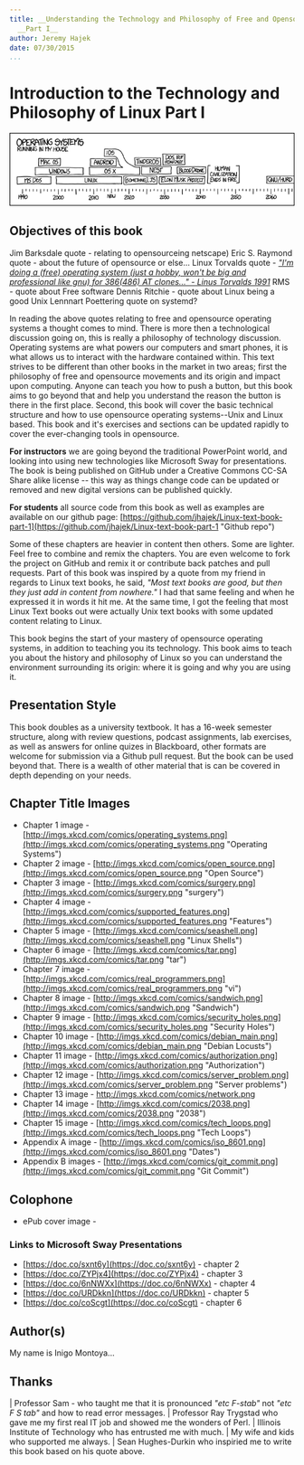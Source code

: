 ```yaml
---
title: __Understanding the Technology and Philosophy of Free and Opensource Operating Systems__
  __Part I__
author: Jeremy Hajek
date: 07/30/2015
...
```


# Introduction to the Technology and Philosophy of Linux Part I

![*One of the survivors, poking around in the ruins with the point of a spear, uncovers a singed photo of Richard Stallman. They stare in silence. "This," one of them finally says, "This is a man who BELIEVED in something."*](images/Chapter-Header/Chapter-01/operating_systems.png "Operating Systems")

## Objectives of this book

  Jim Barksdale quote - relating to opensourceing netscape) 
  Eric S. Raymond quote - about the future of opensource or else...
  Linux Torvalds quote -
    [*"I'm doing a (free) operating system (just a hobby, won't be big and professional like gnu) for 386(486) AT clones..." - Linus Torvalds 1991*](https://groups.google.com/forum/?hl=en#!msg/comp.os.minix/dlNtH7RRrGA/SwRavCzVE7gJ "Initial Post About Linux.")
 RMS - quote about Free software
 Dennis Ritchie - quote about Linux being a good Unix
 Lennnart Poettering quote on systemd?

  In reading the above quotes relating to free and opensource operating systems a thought comes to mind. There is more then a technological discussion going on, this is really a philosophy of technology discussion.  Operating systems are what powers our computers and smart phones, it is what allows us to interact with the hardware contained within.  This text strives to be different than other books in the market in two areas;  first the philosophy of free and opensource movements and its origin and impact upon computing.  Anyone can teach you how to push a button, but this book aims to go beyond that and help you understand the reason the button is there in the first place. Second, this book will cover the basic technical structure and how to use opensource operating systems--Unix and Linux based.  This book and it's exercises and sections can be updated rapidly to cover the ever-changing tools in opensource.    
 
  __For instructors__ we are going beyond the traditional PowerPoint world, and looking into using new technologies like Microsoft Sway for presentations. The book is being published on GitHub under a Creative Commons CC-SA Share alike license -- this way as things change code can be updated or removed and new digital versions can be published quickly.  

 __For students__ all source code from this book as well as examples are available on our github page: [https://github.com/jhajek/Linux-text-book-part-1](https://github.com/jhajek/Linux-text-book-part-1 "Github repo") 

  Some of these chapters are heavier in content then others.  Some are lighter.  Feel free to combine and remix the chapters.  You are even welcome to fork the project on GitHub and remix it or contribute back patches and pull requests.  Part of this book was inspired by a quote from my friend in regards to Linux text books, he said, *"Most text books are good, but then they just add in content from nowhere."* I had that same feeling and when he expressed it in words it hit me.  At the same time, I got the feeling that most Linux Text books out were actually Unix text books with some updated content relating to Linux.

  This book begins the start of your mastery of opensource operating systems, in addition to teaching you its technology. This book aims to teach you about the history and philosophy of Linux so you can understand the environment surrounding its origin: where it is going and why you are using it. 
   
## Presentation Style

 This book doubles as a university textbook.  It has a 16-week semester structure, along with review questions, podcast assignments, lab exercises, as well as answers for online quizes in Blackboard, other formats are welcome for submission via a Github pull request.  But the book can be used beyond that.  There is a wealth of other material that is can be covered in depth depending on your needs. 

## Chapter Title Images
  
 * Chapter 1 image - [http://imgs.xkcd.com/comics/operating_systems.png](http://imgs.xkcd.com/comics/operating_systems.png "Operating Systems")
 * Chapter 2 image - [http://imgs.xkcd.com/comics/open_source.png](http://imgs.xkcd.com/comics/open_source.png "Open Source")
 * Chapter 3 image - [http://imgs.xkcd.com/comics/surgery.png](http://imgs.xkcd.com/comics/surgery.png "surgery")
 * Chapter 4 image - [http://imgs.xkcd.com/comics/supported_features.png](http://imgs.xkcd.com/comics/supported_features.png "Features")
 * Chapter 5 image - [http://imgs.xkcd.com/comics/seashell.png](http://imgs.xkcd.com/comics/seashell.png  "Linux Shells")
 * Chapter 6 image - [http://imgs.xkcd.com/comics/tar.png](http://imgs.xkcd.com/comics/tar.png "tar")
 * Chapter 7 image - [http://imgs.xkcd.com/comics/real_programmers.png](http://imgs.xkcd.com/comics/real_programmers.png "vi")
 * Chapter 8 image - [http://imgs.xkcd.com/comics/sandwich.png](http://imgs.xkcd.com/comics/sandwich.png "Sandwich")
 * Chapter 9 image - [http://imgs.xkcd.com/comics/security_holes.png](http://imgs.xkcd.com/comics/security_holes.png "Security Holes")
 * Chapter 10 image - [http://imgs.xkcd.com/comics/debian_main.png](http://imgs.xkcd.com/comics/debian_main.png "Debian Locusts")
 * Chapter 11 image - [http://imgs.xkcd.com/comics/authorization.png](http://imgs.xkcd.com/comics/authorization.png "Authorization")
 * Chapter 12 image - [http://imgs.xkcd.com/comics/server_problem.png](http://imgs.xkcd.com/comics/server_problem.png "Server problems")
 * Chapter 13 image - [http://imgs.xkcd.com/comics/network.png ](http://imgs.xkcd.com/comics/network.png  "Aquarium")
 * Chapter 14 image - [http://imgs.xkcd.com/comics/2038.png](http://imgs.xkcd.com/comics/2038.png "2038")
 * Chapter 15 image - [http://imgs.xkcd.com/comics/tech_loops.png](http://imgs.xkcd.com/comics/tech_loops.png "Tech Loops")
 * Appendix A image - [http://imgs.xkcd.com/comics/iso_8601.png](http://imgs.xkcd.com/comics/iso_8601.png  "Dates")
 * Appendix B images - [http://imgs.xkcd.com/comics/git_commit.png](http://imgs.xkcd.com/comics/git_commit.png  "Git Commit")

## Colophone

 * ePub cover image -  

### Links to Microsoft Sway Presentations

 * [https://doc.co/sxnt6y](https://doc.co/sxnt6y) - chapter 2
 * [https://doc.co/ZYPjx4](https://doc.co/ZYPjx4) - chapter 3
 * [https://doc.co/6nNWXx](https://doc.co/6nNWXx) - chapter 4
 * [https://doc.co/URDkkn](https://doc.co/URDkkn) - chapter 5
 * [https://doc.co/coScgt](https://doc.co/coScgt) - chapter 6

## Author(s)

My name is Inigo Montoya...

## Thanks 

| Professor Sam - who taught me that it is pronounced *"etc F-stab"* not *"etc F S tab"* and how to read error messages. 
| Professor Ray Trygstad who gave me my first real IT job and showed me the wonders of Perl.
| Illinois Institute of Technology who has entrusted me with much.
| My wife and kids who supported me always.
| Sean Hughes-Durkin who inspiried me to write this book based on his quote above.
